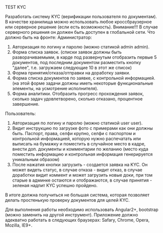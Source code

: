 TEST KYC

Разработать систему KYC (верификации пользователя по документам).
В качестве хранилища можно использовать любое кроссбраузерное или серверное решение (если есть возможность). Внимание!!! В случае серверного решения он должен быть доступен в глобальной сети.
Что должно быть на фронте:
Администратор:
1. Авторизация по логину и паролю (можно статикой admin admin).
2. Форма списка заявок. (списки заявок должны быть разворачиваемыми, в карде под развернутым отобразить первые 5 документов, под последним документом разместить кнопку "далее", т.е. загружаем следующие 10 в этот же список)
3. Форма принятия/отказа/отправки на доработку заявки.
4. Форма списка документов по заявке, с контрольной информацией. (на этой форме задачи должны иметь некоторые функциональные элементы, на усмотрение исполнителя).
5. Форма аналитики. Отобразить прогресс прохождения заявок, сколько задач удовлетворено, сколько отказано, процентное завершение.

Пользователь:
1. Авторизация по логину и паролю (можно статикой user user).
2. Видит инструкцию по загрузке фото с примерами как они должны быть. Паспорт, права, селфи крупно, селфи с паспортом и контрольной информацией, которую нужно распечатать или выписать на бумажку и поместить в случайное место в кадре, внести доп. документы и комментарии по желанию (место куда поместить информацию и контрольная информация генерируется уникальным образом)
3. После нажатия кнопки загрузить - создается заявка на KYC. Он может видеть статус, в случае отказа - видит отказ, в случае доработки видит коммент и может загрузить новые доки, при том старые в админке остаются и отображаются, в случае принятия - зеленая надпит KYC успешно пройдено.

В итоге должна получиться не большая система, которая позволяет делать простенькую проверку документов для целей KYC.

Для выполнения работы необходимо использовать Angular2+, bootstrap (можно заменить на другой инструмент).
Приложение должно адекватно работать в следующих браузерах: Safary, Chrome, Opera, Mozilla, IE9+.
